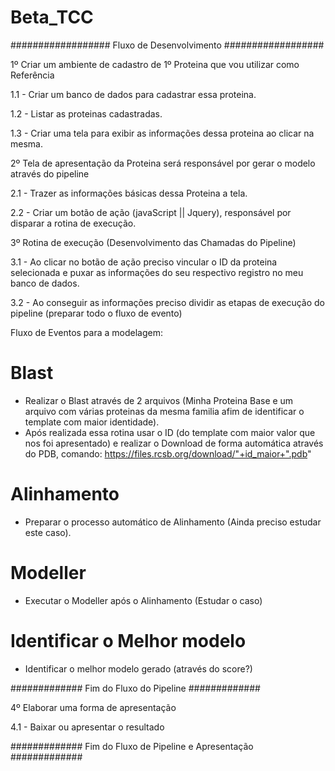 # Beta_TCC

################## Fluxo de Desenvolvimento ##################

1º Criar um ambiente de cadastro de 1º Proteina que vou utilizar como Referência

1.1 - Criar um banco de dados para cadastrar essa proteina.

1.2 - Listar as proteinas cadastradas.

1.3 - Criar uma tela para exibir as informações dessa proteina ao clicar na mesma.

2º Tela de apresentação da Proteina será responsável por gerar o modelo através do pipeline

2.1 - Trazer as informações básicas dessa Proteina a tela.

2.2 - Criar um botão de ação (javaScript || Jquery), responsável por disparar a rotina de execução.

3º Rotina de execução (Desenvolvimento das Chamadas do Pipeline)

3.1 - Ao clicar no botão de ação preciso vincular o ID da proteina selecionada e puxar as informações do seu respectivo registro no meu banco de dados.

3.2 - Ao conseguir as informações preciso dividir as etapas de execução do pipeline (preparar todo o fluxo de evento) 

Fluxo de Eventos para a modelagem:

# Blast

* Realizar o Blast através de 2 arquivos (Minha Proteina Base e um arquivo com várias proteinas da mesma familia afim de identificar o template com maior identidade).
* Após realizada essa rotina usar o ID (do template com maior valor que nos foi apresentado) e realizar o Download de forma automática através do PDB, comando: https://files.rcsb.org/download/"+id_maior+".pdb"


# Alinhamento

* Preparar o processo automático de Alinhamento (Ainda preciso estudar este caso).

# Modeller

* Executar o Modeller após o Alinhamento (Estudar o caso)

# Identificar o Melhor modelo

* Identificar o melhor modelo gerado (através do score?)


############# Fim do Fluxo do Pipeline ############# 

4º Elaborar uma forma de apresentação

4.1 - Baixar ou apresentar o resultado


############# Fim do Fluxo de Pipeline e Apresentação ############# 